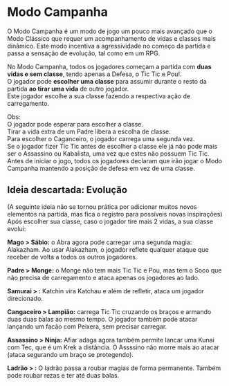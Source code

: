 # Modo Campanha  

O Modo Campanha é um modo de jogo um pouco mais avançado que o Modo Clássico que requer um acompanhamento de vidas e classes mais dinâmico. Este modo incentiva a agressividade no começo da partida e passa a sensação de evolução, tal como em um RPG.  
  
No Modo Campanha, todos os jogadores começam a partida com **duas vidas e sem classe**, tendo apenas a Defesa, o Tic Tic e Pou!.  
O jogador pode **escolher uma classe** para assumir durante o resto da partida **ao tirar uma vida** de outro jogador.  
Este jogador escolhe a sua classe fazendo a respectiva ação de carregamento.  
  
Obs:  
O jogador pode esperar para escolher a classe.  
Tirar a vida extra de um Padre libera a escolha de classe.  
Para escolher o Caganceiro, o jogador carrega uma segunda vez.  
Se o jogador fizer Tic Tic antes de escolher a classe ele já não pode mais ser o Assassino ou Kabalista, uma vez que estes não possuem Tic Tic.  
Antes de iniciar o jogo, todos os jogadores declaram que irão jogar o Modo Campanha mantendo a posição de defesa em vez de uma classe.  
  
## Ideia descartada: Evolução

(A seguinte ideia não se tornou prática por adicionar muitos novos elementos na partida, mas fica o registro para possíveis novas inspirações)  
Após escolher sua classe, caso o jogador tire mais 2 vidas, a sua classe evolui:

**Mago > Sábio:** o Abra agora pode carregar uma segunda magia: Alakazham. Ao usar Alakazham, o jogador reflete qualquer ataque que receber de volta a todos os outros jogadores. 

**Padre > Monge:** o Monge não tem mais Tic Tic e Pou, mas tem o Soco que não precisa de carregamento e ataca apenas os jogadores ao lado. 

**Samurai > :** Katchin vira Katchau e além de refletir, ataca um jogador direcionado. 

**Cangaceiro > Lampião:** carrega Tic Tic cruzando os braços e armando duas duas balas ao mesmo tempo. O jogador também pode atacar lançando  um facão com Peixera, sem precisar carregar. 

**Assassino > Ninja:** Afiar adaga agora também permite lancar uma Kunai com Tec, que é um Krek a distância. O Assssino não morre mais ao atacar (ataca segurando um braço se protegendo). 

**Ladrão > :** O ladrão passa a roubar magias de forma permanente. Também pode roubar rezas e ter até duas balas.
